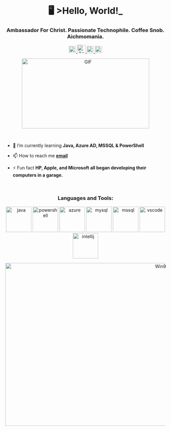 <h1 align="center">🖥️ >Hello, World!_</h1>
<h3 align="center">Ambassador For Christ. Passionate Technophile. Coffee Snob. Aichmomania.</h3>

<a href="https://discord.gg/mph36Yv6PF">
 <p align="center"> <img alt="Carbonite Community Server" width="22px" src="https://raw.githubusercontent.com/peterthehan/peterthehan/master/assets/discord.svg" />
</a>
<a href="https://carbonite.co.za/index.php?members/andrew_smith.15597/">
  <img alt="Andrew_Smith | Carbonite" width="26px" src="https://i.imgur.com/VX3ERjw.png" />
</a>
<a href="https://linkedin.com/in/andrezsmit">
  <img alt="Andrew_Smith's LinkedIn" width="22px" src="https://raw.githubusercontent.com/peterthehan/peterthehan/master/assets/linkedin.svg" />
</a>
<a href="https://open.spotify.com/playlist/76Hxoh9ceKX8rPsmZVITyU?si=ff0422e5ec284620">
  <img alt="Music of the Harry Potter films" width="22px" src="https://raw.githubusercontent.com/peterthehan/peterthehan/master/assets/spotify.svg" />
</a>

<p align="center"> <img alt="GIF" src="https://c.tenor.com/mGgWY8RkgYMAAAAC/hello-world.gif?raw=true" width="400" height="220"/>

&nbsp;&nbsp;

- 🌱 I’m currently learning **Java, Azure AD, MSSQL & PowerShell**

- 📫 How to reach me **[email](mailto:andrez.smit@gmail.com)**

- ⚡ Fun fact **HP, Apple, and Microsoft all began developing their computers in a garage.**

&nbsp;&nbsp;

<h3 align="middle">Languages and Tools:</h3>
<p align="middle"> <img src="https://i.imgur.com/4dZYy5v.png" alt="java" width="80" height="80"/> </a> 
<img src="https://i.imgur.com/TokWX2v.png" alt="powershell" width="80" height="80"/> </a> 
<img src="https://i.imgur.com/LZu4AdR.png" alt="azure" width="80" height="80"/> </a> 
<img src="https://i.imgur.com/NL0HRop.png" alt="mysql" width="80" height="80"/> </a> 
<img src="https://i.imgur.com/NgtgbUq.png" alt="mssql" width="80" height="80"/> </a>  
<img src="https://i.imgur.com/qVIcSpH.png" alt="vscode" width="80" height="80"/> </a> 
<img src="https://i.imgur.com/mQIDCpH.png" alt="intellij" width="80" height="80"/> </a> </p>




<p align="center"> <img alt="Win95" src="https://www.bleepstatic.com/content/hl-images/2021/03/27/windows-95-header.jpg" width="968" height="512"/>
